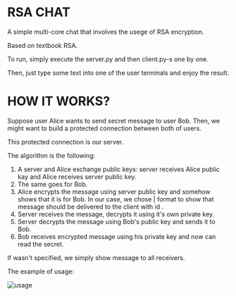 # RSA CHAT

A simple multi-core chat that involves the usege of RSA encryption.

Based on textbook RSA.

To run, simply execute the server.py and then client.py-s one by one.

Then, just type some text into one of the user terminals and enjoy the result.

# HOW IT WORKS?

Suppose user Alice wants to send secret message to user Bob. Then, we might want to build a protected connection between both of users.

This protected connection is our server.

The algorithm is the following:

1. A server and Alice exchange public keys: server receives Alice public kay and Alice receives server public key.
2. The same goes for Bob.
3. Alice encrypts the message using server public key and somehow shows that it is for Bob. In our case, we chose <message> | <id> format to show that message <message> should be delivered to the client with id <id>.
4. Server receives the message, decrypts it using it's own private key.
5. Server decrypts the message using Bob's public key and sends it to Bob.
6. Bob receives encrypted message using his private key and now can read the secret.

If <id> wasn't specified, we simply show message to all receivers.

The example of usage:

![usage](https://user-images.githubusercontent.com/91615650/166143608-5bf3b5ca-56d4-4112-994d-6d8f8bd8e77d.png)
